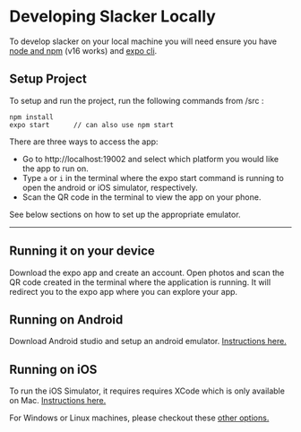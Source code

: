 # Developing Slacker Locally

To develop slacker on your local machine you will need ensure you have [node and npm](https://github.com/nvm-sh/nvm) (v16 works) and [expo cli](https://docs.expo.dev/workflow/expo-cli/).

## Setup Project

To setup and run the project, run the following commands from /src :

```console
npm install
expo start      // can also use npm start
```

There are three ways to access the app:

- Go to http://localhost:19002 and select which platform you would like the app to run on.
- Type `a` or `i` in the terminal where the expo start command is running to open the android or iOS simulator, respectively.
- Scan the QR code in the terminal to view the app on your phone.

See below sections on how to set up the appropriate emulator.

---

## Running it on your device

Download the expo app and create an account. Open photos and scan the QR code created in the terminal where the application is running. It will redirect you to the expo app where you can explore your app.

## Running on Android

Download Android studio and setup an android emulator. [Instructions here.](https://www.alphr.com/run-android-emulator/)

## Running on iOS

To run the iOS Simulator, it requires requires XCode which is only available on Mac. [Instructions here.](https://medium.com/macoclock/beginner-get-started-with-xcode-simulator-2021-54485cced60f)

For Windows or Linux machines, please checkout these [other options.](https://techengage.com/best-ios-simulators/)
